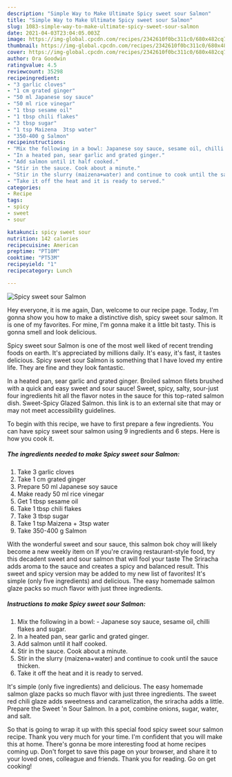```yaml
---
description: "Simple Way to Make Ultimate Spicy sweet sour Salmon"
title: "Simple Way to Make Ultimate Spicy sweet sour Salmon"
slug: 1083-simple-way-to-make-ultimate-spicy-sweet-sour-salmon
date: 2021-04-03T23:04:05.003Z
image: https://img-global.cpcdn.com/recipes/2342610f0bc311c0/680x482cq70/spicy-sweet-sour-salmon-recipe-main-photo.jpg
thumbnail: https://img-global.cpcdn.com/recipes/2342610f0bc311c0/680x482cq70/spicy-sweet-sour-salmon-recipe-main-photo.jpg
cover: https://img-global.cpcdn.com/recipes/2342610f0bc311c0/680x482cq70/spicy-sweet-sour-salmon-recipe-main-photo.jpg
author: Ora Goodwin
ratingvalue: 4.5
reviewcount: 35298
recipeingredient:
- "3 garlic cloves"
- "1 cm grated ginger"
- "50 ml Japanese soy sauce"
- "50 ml rice vinegar"
- "1 tbsp sesame oil"
- "1 tbsp chili flakes"
- "3 tbsp sugar"
- "1 tsp Maizena  3tsp water"
- "350-400 g Salmon"
recipeinstructions:
- "Mix the following in a bowl: Japanese soy sauce, sesame oil, chilli flakes and sugar."
- "In a heated pan, sear garlic and grated ginger."
- "Add salmon until it half cooked."
- "Stir in the sauce. Cook about a minute."
- "Stir in the slurry (maizena+water) and continue to cook until the sauce thicken."
- "Take it off the heat and it is ready to served."
categories:
- Recipe
tags:
- spicy
- sweet
- sour

katakunci: spicy sweet sour 
nutrition: 142 calories
recipecuisine: American
preptime: "PT10M"
cooktime: "PT53M"
recipeyield: "1"
recipecategory: Lunch

---
```



![Spicy sweet sour Salmon](https://img-global.cpcdn.com/recipes/2342610f0bc311c0/680x482cq70/spicy-sweet-sour-salmon-recipe-main-photo.jpg)

Hey everyone, it is me again, Dan, welcome to our recipe page. Today, I'm gonna show you how to make a distinctive dish, spicy sweet sour salmon. It is one of my favorites. For mine, I'm gonna make it a little bit tasty. This is gonna smell and look delicious.

Spicy sweet sour Salmon is one of the most well liked of recent trending foods on earth. It's appreciated by millions daily. It's easy, it's fast, it tastes delicious. Spicy sweet sour Salmon is something that I have loved my entire life. They are fine and they look fantastic.

In a heated pan, sear garlic and grated ginger. Broiled salmon filets brushed with a quick and easy sweet and sour sauce! Sweet, spicy, salty, sour-just four ingredients hit all the flavor notes in the sauce for this top-rated salmon dish. Sweet-Spicy Glazed Salmon. this link is to an external site that may or may not meet accessibility guidelines.


To begin with this recipe, we have to first prepare a few ingredients. You can have spicy sweet sour salmon using 9 ingredients and 6 steps. Here is how you cook it.

<!--inarticleads1-->

##### The ingredients needed to make Spicy sweet sour Salmon:

1. Take 3 garlic cloves
1. Take 1 cm grated ginger
1. Prepare 50 ml Japanese soy sauce
1. Make ready 50 ml rice vinegar
1. Get 1 tbsp sesame oil
1. Take 1 tbsp chili flakes
1. Take 3 tbsp sugar
1. Take 1 tsp Maizena + 3tsp water
1. Take 350-400 g Salmon


With the wonderful sweet and sour sauce, this salmon bok choy will likely become a new weekly item on If you&#39;re craving restaurant-style food, try this decadent sweet and sour salmon that will fool your taste The Sriracha adds aroma to the sauce and creates a spicy and balanced result. This sweet and spicy version may be added to my new list of favorites! It&#39;s simple (only five ingredients) and delicious. The easy homemade salmon glaze packs so much flavor with just three ingredients. 

<!--inarticleads2-->

##### Instructions to make Spicy sweet sour Salmon:

1. Mix the following in a bowl: - Japanese soy sauce, sesame oil, chilli flakes and sugar.
1. In a heated pan, sear garlic and grated ginger.
1. Add salmon until it half cooked.
1. Stir in the sauce. Cook about a minute.
1. Stir in the slurry (maizena+water) and continue to cook until the sauce thicken.
1. Take it off the heat and it is ready to served.


It&#39;s simple (only five ingredients) and delicious. The easy homemade salmon glaze packs so much flavor with just three ingredients. The sweet red chili glaze adds sweetness and caramelization, the sriracha adds a little. Prepare the Sweet &#39;n Sour Salmon. In a pot, combine onions, sugar, water, and salt. 

So that is going to wrap it up with this special food spicy sweet sour salmon recipe. Thank you very much for your time. I'm confident that you will make this at home. There's gonna be more interesting food at home recipes coming up. Don't forget to save this page on your browser, and share it to your loved ones, colleague and friends. Thank you for reading. Go on get cooking!
